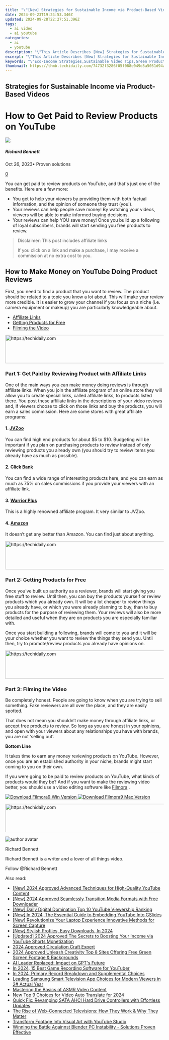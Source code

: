 ```yaml
---
title: "\"[New] Strategies for Sustainable Income via Product-Based Videos for 2024\""
date: 2024-09-23T19:24:53.346Z
updated: 2024-09-28T22:27:51.396Z
tags:
  - ai video
  - ai youtube
categories:
  - ai
  - youtube
description: "\"This Article Describes [New] Strategies for Sustainable Income via Product-Based Videos for 2024\""
excerpt: "\"This Article Describes [New] Strategies for Sustainable Income via Product-Based Videos for 2024\""
keywords: "\"Eco-Income Strategies,Sustainable Video Tips,Green Product Shows,Earn From Eco-Products,Profit with Planet Care,Income via Green Media,Eco-Based Income Plans\""
thumbnail: https://thmb.techidaily.com/74732f3286f05f088e049d5a5051d94a307e70b489a1cfb414ed825a2ed00d16.jpg
---
```


## Strategies for Sustainable Income via Product-Based Videos

# How to Get Paid to Review Products on YouTube

![](https://images.wondershare.com/filmora/article-images/richard-bennett.jpg)

##### Richard Bennett

 Oct 26, 2023• Proven solutions

[0](#commentsBoxSeoTemplate)

You can get paid to review products on YouTube, and that's just one of the benefits. Here are a few more:

* You get to help your viewers by providing them with both factual information, and the opinion of someone they trust (you!).
* Your reviews can help people save money! By watching your videos, viewers will be able to make informed buying decisions.
* Your reviews can help YOU save money! Once you build up a following of loyal subscribers, brands will start sending you free products to review.

>  Disclaimer: This post includes affiliate links
>
>  If you click on a link and make a purchase, I may receive a commission at no extra cost to you.
>

## How to Make Money on YouTube Doing Product Reviews

First, you need to find a product that you want to review. The product should be related to a topic you know a lot about. This will make your review more credible. It is easier to grow your channel if you focus on a niche (i.e. camera equipment or makeup) you are particularly knowledgeable about.

* [Affiliate Links](#affiliatelinks)
* [Getting Products for Free](#freeproducts)
* [Filming the Video](#filming)

<!-- affiliate ads begin -->
<a href="https://unicoeye.pxf.io/c/5597632/2134492/18498" target="_top" id="2134492">
  <img src="//a.impactradius-go.com/display-ad/18498-2134492" border="0" alt="https://techidaily.com" width="728" height="90"/>
</a>
<img height="0" width="0" src="https://unicoeye.pxf.io/i/5597632/2134492/18498" style="position:absolute;visibility:hidden;" border="0" />
<!-- affiliate ads end -->

### Part 1: Get Paid by Reviewing Product with Affiliate Links

One of the main ways you can make money doing reviews is through affiliate links. When you join the affiliate program of an online store they will allow you to create special links, called affiliate links, to products listed there. You post these affiliate links in the descriptions of your video reviews and, if viewers choose to click on those links and buy the products, you will earn a sales commission. Here are some stores with great affiliate programs:

#### 1\. [JVZoo](http://www.jvzoo.com/)

You can find high end products for about $5 to $10\. Budgeting will be important if you plan on purchasing products to review instead of only reviewing products you already own (you should try to review items you already have as much as possible).

#### 2\. [Click Bank](http://www.clickbank.com/)

You can find a wide range of interesting products here, and you can earn as much as 75% on sales commissions if you provide your viewers with an affiliate link.

#### 3\. [Warrior Plus](https://warriorplus.com/)

This is a highly renowned affiliate program. It very similar to JVZoo.

#### 4\. [Amazon](https://affiliate-program.amazon.com/)

It doesn’t get any better than Amazon. You can find just about anything.

<!-- affiliate ads begin -->
<a href="https://appsumo.8odi.net/c/5597632/2068432/7443" target="_top" id="2068432">
  <img src="//a.impactradius-go.com/display-ad/7443-2068432" border="0" alt="https://techidaily.com" width="728" height="90"/>
</a>
<img height="0" width="0" src="https://appsumo.8odi.net/i/5597632/2068432/7443" style="position:absolute;visibility:hidden;" border="0" />
<!-- affiliate ads end -->

### Part 2:  Getting Products for Free

Once you’ve built up authority as a reviewer, brands will start giving you free stuff to review. Until then, you can buy the products yourself or review products which you already own. It will be a lot cheaper to review things you already have, or which you were already planning to buy, than to buy products for the purpose of reviewing them. Your reviews will also be more detailed and useful when they are on products you are especially familiar with.

Once you start building a following, brands will come to you and it will be your choice whether you want to review the things they send you. Until then, try to promote/review products you already have opinions on.

<!-- affiliate ads begin -->
<a href="https://appsumo.8odi.net/c/5597632/2144297/7443" target="_top" id="2144297">
  <img src="//a.impactradius-go.com/display-ad/7443-2144297" border="0" alt="https://techidaily.com" width="600" height="90"/>
</a>
<img height="0" width="0" src="https://appsumo.8odi.net/i/5597632/2144297/7443" style="position:absolute;visibility:hidden;" border="0" />
<!-- affiliate ads end -->

### Part 3:  Filming the Video

Be completely honest. People are going to know when you are trying to sell something. Fake reviewers are all over the place, and they are easily spotted.

That does not mean you shouldn’t make money through affiliate links, or accept free products to review. So long as you are honest in your opinions, and open with your viewers about any relationships you have with brands, you are not ‘selling out’.

**Bottom Line**

It takes time to earn any money reviewing products on YouTube. However, once you are an established authority in your niche, brands might start coming to you on their own.

If you were going to be paid to review products on YouTube, what kinds of products would they be? And if you want to make the reviewing video better, you should use a video editing software like [Filmora](https://tools.techidaily.com/wondershare/filmora/download/) .

[![Download Filmora9 Win Version](https://images.wondershare.com/filmora/guide/download-btn-win.jpg) ](https://tools.techidaily.com/wondershare/filmora/download/) [![Download Filmora9 Mac Version](https://images.wondershare.com/filmora/guide/download-btn-mac.jpg) ](https://tools.techidaily.com/wondershare/filmora/download/)

<!-- affiliate ads begin -->
<a href="https://appsumo.8odi.net/c/5597632/2068417/7443" target="_top" id="2068417">
  <img src="//a.impactradius-go.com/display-ad/7443-2068417" border="0" alt="https://techidaily.com" width="728" height="90"/>
</a>
<img height="0" width="0" src="https://appsumo.8odi.net/i/5597632/2068417/7443" style="position:absolute;visibility:hidden;" border="0" />
<!-- affiliate ads end -->

![author avatar](https://images.wondershare.com/filmora/article-images/richard-bennett.jpg)

Richard Bennett

Richard Bennett is a writer and a lover of all things video.

Follow @Richard Bennett

<ins class="adsbygoogle"
     style="display:block"
     data-ad-format="autorelaxed"
     data-ad-client="ca-pub-7571918770474297"
     data-ad-slot="1223367746"></ins>

<ins class="adsbygoogle"
     style="display:block"
     data-ad-client="ca-pub-7571918770474297"
     data-ad-slot="8358498916"
     data-ad-format="auto"
     data-full-width-responsive="true"></ins>

<span class="atpl-alsoreadstyle">Also read:</span>
<div><ul>
<li><a href="https://youtube-lab.techidaily.com/024-approved-advanced-techniques-for-high-quality-youtube-content/"><u>[New] 2024 Approved Advanced Techniques for High-Quality YouTube Content</u></a></li>
<li><a href="https://youtube-lab.techidaily.com/024-approved-seamlessly-transition-media-formats-with-free-downloader/"><u>[New] 2024 Approved Seamlessly Transition Media Formats with Free Downloader</u></a></li>
<li><a href="https://youtube-lab.techidaily.com/aily-digital-domination-top-10-youtube-viewership-ranking/"><u>[New] Daily Digital Domination Top 10 YouTube Viewership Ranking</u></a></li>
<li><a href="https://youtube-lab.techidaily.com/n-2024-the-essential-guide-to-embedding-youtube-into-gslides/"><u>[New] In 2024, The Essential Guide to Embedding YouTube Into GSlides</u></a></li>
<li><a href="https://video-capture.techidaily.com/new-revolutionize-your-laptop-experience-innovative-methods-for-screen-capture/"><u>[New] Revolutionize Your Laptop Experience Innovative Methods for Screen Capture</u></a></li>
<li><a href="https://youtube-lab.techidaily.com/tylish-profiles-easy-downloads-in-2024/"><u>[New] Stylish Profiles, Easy Downloads, In 2024</u></a></li>
<li><a href="https://youtube-lab.techidaily.com/ed-2024-approved-the-secrets-to-boosting-your-income-via-youtube-shorts-monetization/"><u>[Updated] 2024 Approved The Secrets to Boosting Your Income via YouTube Shorts Monetization</u></a></li>
<li><a href="https://extra-tips.techidaily.com/2024-approved-circulation-craft-expert/"><u>2024 Approved Circulation Craft Expert</u></a></li>
<li><a href="https://youtube-lab.techidaily.com/approved-unleash-creativity-top-8-sites-offering-free-green-screen-footage-and-backgrounds/"><u>2024 Approved Unleash Creativity Top 8 Sites Offering Free Green Screen Footage & Backgrounds</u></a></li>
<li><a href="https://tech-savvy.techidaily.com/ai-leader-replaced-impact-on-gpts-future/"><u>AI Leader Replaced: Impact on GPT's Future</u></a></li>
<li><a href="https://youtube-lab.techidaily.com/24-15-best-game-recording-software-for-youtuber/"><u>In 2024, 15 Best Game Recording Software for YouTuber</u></a></li>
<li><a href="https://digital-screen-recording.techidaily.com/in-2024-primary-record-breakdown-and-supplemental-choices/"><u>In 2024, Primary Record Breakdown and Supplemental Choices</u></a></li>
<li><a href="https://tech-recovery.techidaily.com/leading-samsung-smart-television-app-choices-for-modern-viewers-in-2-actual-year/"><u>Leading Samsung Smart Television App Choices for Modern Viewers in 2# Actual Year</u></a></li>
<li><a href="https://youtube-videos.techidaily.com/mastering-the-basics-of-asmr-video-content/"><u>Mastering the Basics of ASMR Video Content</u></a></li>
<li><a href="https://ai-video-translation.techidaily.com/new-top-9-choices-for-video-auto-translate-for-2024/"><u>New Top 9 Choices for Video Auto Translate for 2024</u></a></li>
<li><a href="https://hardware-help.techidaily.com/quick-fix-revamping-sata-ahci-hard-drive-controllers-with-effortless-updates/"><u>Quick Fix: Revamping SATA AHCI Hard Drive Controllers with Effortless Updates</u></a></li>
<li><a href="https://techtrends.techidaily.com/the-rise-of-web-connected-televisions-how-they-work-and-why-they-matter/"><u>The Rise of Web-Connected Televisions: How They Work & Why They Matter</u></a></li>
<li><a href="https://youtube-lab.techidaily.com/form-footage-into-visual-art-with-youtube-studio/"><u>Transform Footage Into Visual Art with YouTube Studio</u></a></li>
<li><a href="https://win-solutions.techidaily.com/1722997908359-winning-the-battle-againnst-blender-pc-instability-solutions-proven-effective/"><u>Winning the Battle Againnst Blender PC Instability - Solutions Proven Effective</u></a></li>
</ul></div>

